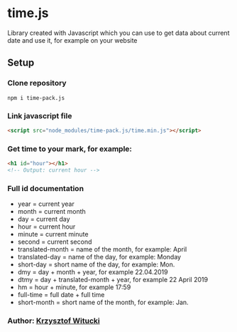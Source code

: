 

# time.js

Library created with Javascript which you can use to get data about current date and use it, for example on your website

## Setup

### Clone repository
```
npm i time-pack.js
```

### Link javascript file
```html
<script src="node_modules/time-pack.js/time.min.js"></script>
```

### Get time to your mark, for example:
```html
<h1 id="hour"></h1>
<!-- Output: current hour -->
```

### Full id documentation

- year = current year
- month = current month
- day = current day
- hour = current hour
- minute = current minute
- second = current second
- translated-month = name of the month, for example: April
- translated-day = name of the day, for example: Monday
- short-day = short name of the day, for example: Mon.
- dmy = day + month + year, for example 22.04.2019
- dtmy = day + translated-month + year, for example 22 April 2019
- hm = hour + minute, for example 17:59
- full-time = full date + full time
- short-month = short name of the month, for example: Jan.


### Author: [Krzysztof Witucki](https://github.com/n3rsti)
